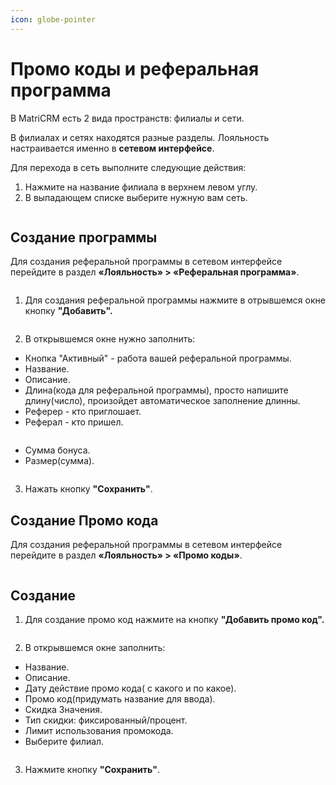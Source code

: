```yaml
---
icon: globe-pointer
---
```


# Промо коды и реферальная программа

В MatriCRM есть 2 вида пространств: филиалы и сети.&#x20;

В филиалах и сетях находятся разные разделы. Лояльность настраивается именно в **сетевом интерфейсе**.

Для перехода в сеть выполните следующие действия:

1. Нажмите на название филиала в верхнем левом углу.
2. В выпадающем списке выберите нужную вам сеть.

<figure><img src="../../../../../.gitbook/assets/image (428).png" alt=""><figcaption></figcaption></figure>

## Создание программы

Для создания реферальной программы в сетевом интерфейсе перейдите в раздел **«Лояльность» > «Реферальная программа»**.

<figure><img src="../../../../../.gitbook/assets/image (429).png" alt=""><figcaption></figcaption></figure>

1. Для создания реферальной программы нажмите в отрывшемся окне кнопку **"Добавить".**

<figure><img src="../../../../../.gitbook/assets/Без имени (10).png" alt=""><figcaption></figcaption></figure>

2. В открывшемся окне нужно заполнить:&#x20;

* Кнопка "Активный" - работа вашей реферальной программы.
* Название.
* Описание.
* Длина(кода для реферальной программы), просто напишите длину(число), произойдет автоматическое заполнение длинны.
* Реферер - кто приглошает.
* Реферал - кто пришел.&#x20;

<figure><img src="../../../../../.gitbook/assets/image (430).png" alt=""><figcaption></figcaption></figure>

* Сумма бонуса.
* Размер(сумма).

<figure><img src="../../../../../.gitbook/assets/image (431).png" alt=""><figcaption></figcaption></figure>

3. Нажать кнопку **"Сохранить"**.

## Создание Промо кода

Для создания реферальной программы в сетевом интерфейсе перейдите в раздел **«Лояльность» > «Промо коды»**.

<figure><img src="../../../../../.gitbook/assets/image (432).png" alt=""><figcaption></figcaption></figure>

## Создание

1. Для создание промо код нажмите на кнопку **"Добавить промо код".**

<figure><img src="../../../../../.gitbook/assets/Без имени (11).png" alt=""><figcaption></figcaption></figure>

2. В открывшемся окне заполнить:

* Название.
* Описание.
* Дату действие промо кода( с какого и по какое).
* Промо код(придумать название для ввода).
* Скидка Значения.
* Тип скидки: фиксированный/процент.
* Лимит использования промокода.
* Выберите филиал.

<figure><img src="../../../../../.gitbook/assets/image (433).png" alt=""><figcaption></figcaption></figure>

3. Нажмите кнопку **"Сохранить"**.
